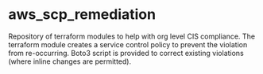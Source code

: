 # aws_scp_remediation
Repository of terraform modules to help with org level CIS compliance. The terraform module creates a service control policy to prevent the violation from re-occurring. Boto3 script is provided to correct existing violations (where inline changes are permitted). 

